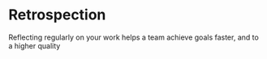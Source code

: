 # Retrospection

Reflecting regularly on your work helps a team achieve goals faster, and to a higher quality

